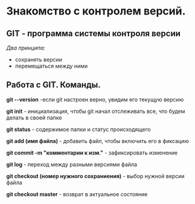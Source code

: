 # Знакомство с контролем версий.

## GIT - программа системы контроля версии

*Два принципа:*

* сохранять версии
* перемещаться между ними

## Работа с GIT. Команды.

**git --version**  -если git настроен верно, увидим его текущую версию

**git init** - инициализация, чтобы git начал отслеживать все, что будем делать в своей папке

**git status** - содержимое папки и статус происходящего

**git add (имя файла)** - добавить файл, чтобы включить его в фиксацию 

**git commit -m "комментарии к изм."** - зафиксировать изменение

**git log** - переход между разными версиями файла

**git checkout (номер нужного сохраниения)** - выбор нужной версии файла

**git checkout master** - возврат в актуальное состояние




